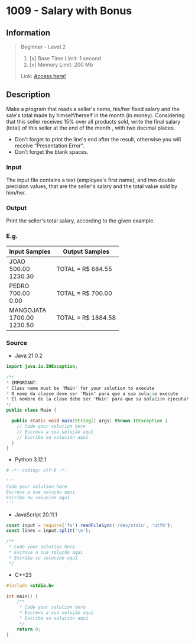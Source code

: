 # 1009 - Salary with Bonus

## Information
> Beginner - Level 2
>
> 1. [x]  Base Time Limit: 1 second
> 2. [x]  Memory Limit: 200 Mb
>
> Link: [Access here!](https://judge.beecrowd.com/en/problems/view/1009)

## Description
Make a program that reads a seller's name, his/her fixed salary and the sale's total made by himself/herself in the month (in money). Considering that this seller receives 15% over all products sold, write the final salary (total) of this seller at the end of the month , with two decimal places.

- Don’t forget to print the line's end after the result, otherwise you will receive “Presentation Error”.
- Don’t forget the blank spaces.

### Input
The input file contains a text (employee's first name), and two double precision values, that are the seller's salary and the total value sold by him/her.

### Output
Print the seller's total salary, according to the given example.

### E.g.
| Input Samples                         | Output Samples     |
|---------------------------------------|--------------------|
| JOAO      <br/>  500.00 <br/> 1230.30 | TOTAL =  R$ 684.55 |
| PEDRO     <br/>  700.00 <br/>    0.00 | TOTAL =  R$ 700.00 |
| MANGOJATA <br/> 1700.00 <br/> 1230.50 | TOTAL = R$ 1884.58 |

### Source

- Java 21.0.2
```java
import java.io.IOException;

/**
* IMPORTANT:
* Class name must be "Main" for your solution to execute
* O nome da classe deve ser "Main" para que a sua solução execute
* El nombre de la clase debe ser "Main" para que su solución ejecutar
*/
public class Main {

  public static void main(String[] args) throws IOException {
    // Code your solution here
    // Escreva a sua solução aqui
    // Escriba su solución aquí
  }
}

```

- Python 3.12.1
```py
# -*- coding: utf-8 -*-

'''
Code your solution here
Escreva a sua solução aqui
Escriba su solución aquí
'''

```

- JavaScript 20.11.1
```js
const input = require('fs').readFileSync('/dev/stdin', 'utf8');
const lines = input.split('\n');

/**
 * Code your solution here
 * Escreva a sua solução aqui
 * Escriba su solución aquí
 */

```

- C++23
```cpp
#include <stdio.h>

int main() {
    /**
     * Code your solution here
     * Escreva a sua solução aqui
     * Escriba su solución aquí
     */
    return 0;
}

```

